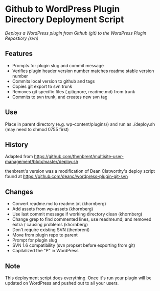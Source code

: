Github to WordPress Plugin Directory Deployment Script
======================================================
*Deploys a WordPress plugin from Github (git) to the WordPress Plugin Repostiory (svn)*

Features
--------

* Prompts for plugin slug and commit message 
* Verifies plugin header version number matches readme stable version number
* Commits local version to github and tags
* Copies git export to svn trunk
* Removes git specific files (.gitignore, readme.md) from trunk
* Commits to svn trunk, and creates new svn tag

Use
---

Place in parent directory (e.g. wp-content/plugins/) and run as ./deploy.sh (may need to chmod 0755 first)

History
-------

Adapted from https://github.com/thenbrent/multisite-user-management/blob/master/deploy.sh

thenbrent's version was a modification of Dean Clatworthy's deploy script found at
https://github.com/deanc/wordpress-plugin-git-svn

Changes
-------

* Convert readme.md to readme.txt (khornberg)
* Add assets from wp-assets (khornberg)
* Use last commit message if working directory clean (khornberg)
* Change grep to find commented lines, use readme.md, and removed extra / causing problems (khornberg)
* Don't require existing SVN (thenbrent)
* Move from plugin repo to parent
* Prompt for plugin slug
* SVN 1.6 compatibility (svn propset before exporting from git)
* Capitalized the "P" in WordPress

Note
-----

This deployment script does everything. Once it's run your plugin will be updated on WordPress and pushed out to all your users. 
